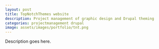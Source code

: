 ```yaml
---
layout: post
title: TopNotchThemes website
description: Project management of graphic design and Drupal theming
categories: projectmanagement drupal
image: assets/images/portfolio/tnt.png
---
```


Description goes here.
